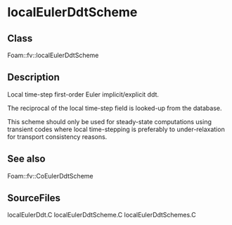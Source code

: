 # localEulerDdtScheme 
## Class
Foam::fv::localEulerDdtScheme

## Description
Local time-step first-order Euler implicit/explicit ddt.

The reciprocal of the local time-step field is looked-up from the database.

This scheme should only be used for steady-state computations using
transient codes where local time-stepping is preferably to under-relaxation
for transport consistency reasons.

## See also
Foam::fv::CoEulerDdtScheme

## SourceFiles
localEulerDdt.C
localEulerDdtScheme.C
localEulerDdtSchemes.C


